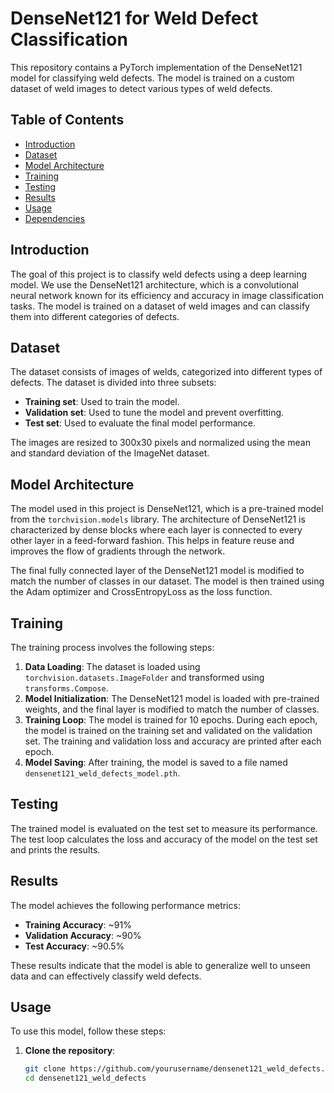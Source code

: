 # DenseNet121 for Weld Defect Classification

This repository contains a PyTorch implementation of the DenseNet121 model for classifying weld defects. The model is trained on a custom dataset of weld images to detect various types of weld defects.

## Table of Contents
- [Introduction](#introduction)
- [Dataset](#dataset)
- [Model Architecture](#model-architecture)
- [Training](#training)
- [Testing](#testing)
- [Results](#results)
- [Usage](#usage)
- [Dependencies](#dependencies)

## Introduction
The goal of this project is to classify weld defects using a deep learning model. We use the DenseNet121 architecture, which is a convolutional neural network known for its efficiency and accuracy in image classification tasks. The model is trained on a dataset of weld images and can classify them into different categories of defects.

## Dataset
The dataset consists of images of welds, categorized into different types of defects. The dataset is divided into three subsets:
- **Training set**: Used to train the model.
- **Validation set**: Used to tune the model and prevent overfitting.
- **Test set**: Used to evaluate the final model performance.

The images are resized to 300x30 pixels and normalized using the mean and standard deviation of the ImageNet dataset.

## Model Architecture
The model used in this project is DenseNet121, which is a pre-trained model from the `torchvision.models` library. The architecture of DenseNet121 is characterized by dense blocks where each layer is connected to every other layer in a feed-forward fashion. This helps in feature reuse and improves the flow of gradients through the network.

The final fully connected layer of the DenseNet121 model is modified to match the number of classes in our dataset. The model is then trained using the Adam optimizer and CrossEntropyLoss as the loss function.

## Training
The training process involves the following steps:
1. **Data Loading**: The dataset is loaded using `torchvision.datasets.ImageFolder` and transformed using `transforms.Compose`.
2. **Model Initialization**: The DenseNet121 model is loaded with pre-trained weights, and the final layer is modified to match the number of classes.
3. **Training Loop**: The model is trained for 10 epochs. During each epoch, the model is trained on the training set and validated on the validation set. The training and validation loss and accuracy are printed after each epoch.
4. **Model Saving**: After training, the model is saved to a file named `densenet121_weld_defects_model.pth`.

## Testing
The trained model is evaluated on the test set to measure its performance. The test loop calculates the loss and accuracy of the model on the test set and prints the results.

## Results
The model achieves the following performance metrics:
- **Training Accuracy**: ~91%
- **Validation Accuracy**: ~90%
- **Test Accuracy**: ~90.5%

These results indicate that the model is able to generalize well to unseen data and can effectively classify weld defects.

## Usage
To use this model, follow these steps:

1. **Clone the repository**:
   ```bash
   git clone https://github.com/yourusername/densenet121_weld_defects.git
   cd densenet121_weld_defects
